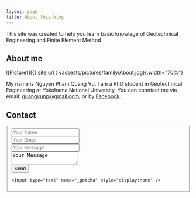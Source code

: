 ```yaml
---
layout: page
title: About this blog
---
```


This site was created to help you learn basic knowlege of Geotechnical Engineering and Finite Element Method

## About me

![Picture1]({{ site.url }}/assests/pictures/family/About.jpg){:width="70%"}

My name is Nguyen Pham Quang Vu. I am a PhD student in Geotechnical Engineering at Yokohama National University. You can conntact me via email: quangvunp@gmail.com, or by [Facebook]("https://www.facebook.com/quangvu.np"). 


## Contact

<form class="form-horizontal" action="//formspree.io/quangvunp@gmail.com" method="POST">
<fieldset>
  <div class="form-group">
    <input type="text" name="name" placeholder="Your Name">
  </div>
  
  <div class="form-group">
    <input type="email" name="_replyto" placeholder="Your Email">
  </div>
  
  <div class="form-group">
    <input type="message" name="_replyto" placeholder="Your Message">
  </div>
  
  <div class="form-group">
    <textarea class="form-control" id="textarea" name="message">Your Message</textarea>
  </div>
  
  
  <div class="form-group">
    <input type="submit" value="Send">
  </div>
  
    <input type="text" name="_gotcha" style="display:none" />
</fieldset>
</form>
